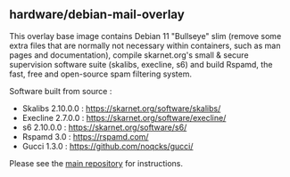 ## hardware/debian-mail-overlay

This overlay base image contains Debian 11 "Bullseye" slim (remove some extra files that are normally not necessary within containers, such as man pages and documentation), compile skarnet.org's small & secure supervision software suite (skalibs, execline, s6) and build Rspamd, the fast, free and open-source spam filtering system.

Software built from source :

* Skalibs 2.10.0.0 : <https://skarnet.org/software/skalibs/>
* Execline 2.7.0.0 : <https://skarnet.org/software/execline/>
* s6 2.10.0.0 : <https://skarnet.org/software/s6/>
* Rspamd 3.0 : <https://rspamd.com/>
* Gucci 1.3.0 : <https://github.com/noqcks/gucci/>

Please see the [main repository](https://github.com/mailserver2/mailserver) for instructions.
